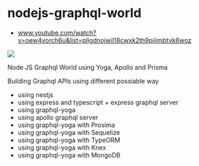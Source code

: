 # nodejs-graphql-world

- www.youtube.com/watch?v=oew4vorch6u&list=pligdnojwil18cwxk2th9pjijmbtvk6woz

[![](http://img.youtube.com/vi/Oew4vOrCh6U/0.jpg)](http://www.youtube.com/watch?v=Oew4vOrCh6U "")


Node JS Graphql World using Yoga, Apollo and Prisma

 Building Graphql APIs using different possiable way 
 
 - using nestjs 
 - using express and typescript + express graphql server 
 - using graphql-yoga
 - using apollo graphql server 
 - using graphql-yoga with Prosima 
 - using graphql-yoga with Sequelize 
 - using graphql-yoga with TypeORM 
 - using graphql-yoga with Knex 
 - using graphql-yoga with MongoDB 
